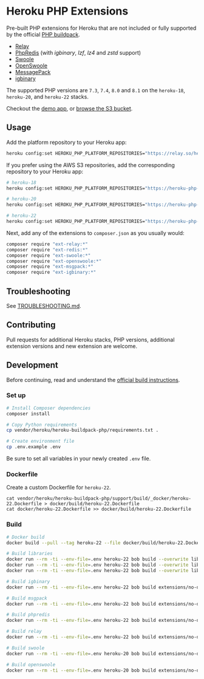 # Heroku PHP Extensions

Pre-built PHP extensions for Heroku that are not included or fully supported by the official [PHP buildpack](https://github.com/heroku/heroku-buildpack-php).

- [Relay](https://relaycache.com)
- [PhpRedis](https://pecl.php.net/package/redis) (with _igbinary_, _lzf_, _lz4_ and _zstd_ support)
- [Swoole](https://pecl.php.net/package/swoole)
- [OpenSwoole](https://pecl.php.net/package/openswoole)
- [MessagePack](https://pecl.php.net/package/msgpack)
- [igbinary](https://pecl.php.net/package/igbinary)

The supported PHP versions are `7.3`, `7.4`, `8.0` and `8.1` on the `heroku-18`, `heroku-20`, and `heroku-22` stacks.

Checkout the [demo app](https://php-extensions.herokuapp.com), or [browse the S3 bucket](https://s3.us-east-1.amazonaws.com/heroku-php-extensions/index.html).

## Usage

Add the platform repository to your Heroku app:

```bash
heroku config:set HEROKU_PHP_PLATFORM_REPOSITORIES="https://relay.so/heroku/"
```

If you prefer using the AWS S3 repositories, add the corresponding repository to your Heroku app:

```bash
# heroku-18
heroku config:set HEROKU_PHP_PLATFORM_REPOSITORIES="https://heroku-php-extensions.s3.amazonaws.com/dist-heroku-18-stable/"

# heroku-20
heroku config:set HEROKU_PHP_PLATFORM_REPOSITORIES="https://heroku-php-extensions.s3.amazonaws.com/dist-heroku-20-stable/"

# heroku-22
heroku config:set HEROKU_PHP_PLATFORM_REPOSITORIES="https://heroku-php-extensions.s3.amazonaws.com/dist-heroku-22-stable/"
```

Next, add any of the extensions to `composer.json` as you usually would:

```bash
composer require "ext-relay:*"
composer require "ext-redis:*"
composer require "ext-swoole:*"
composer require "ext-openswoole:*"
composer require "ext-msgpack:*"
composer require "ext-igbinary:*"
```

## Troubleshooting

See [TROUBLESHOOTING.md](TROUBLESHOOTING.md).

## Contributing

Pull requests for additional Heroku stacks, PHP versions, additional extension versions and new extension are welcome.

## Development

Before continuing, read and understand the [official build instructions](https://github.com/heroku/heroku-buildpack-php/blob/main/support/build/README.md).

### Set up

```bash
# Install Composer dependencies
composer install

# Copy Python requirements
cp vendor/heroku/heroku-buildpack-php/requirements.txt .

# Create environment file
cp .env.example .env
```

Be sure to set all variables in your newly created `.env` file.

### Dockerfile

Create a custom Dockerfile for `heroku-22`.

```
cat vendor/heroku/heroku-buildpack-php/support/build/_docker/heroku-22.Dockerfile > docker/build/heroku-22.Dockerfile
cat docker/heroku-22.Dockerfile >> docker/build/heroku-22.Dockerfile
```

### Build

```bash
# Docker build
docker build --pull --tag heroku-22 --file docker/build/heroku-22.Dockerfile .

# Build libraries
docker run --rm -ti --env-file=.env heroku-22 bob build --overwrite libraries/liblzf-3.6
docker run --rm -ti --env-file=.env heroku-22 bob build --overwrite libraries/lz4-1.9.3
docker run --rm -ti --env-file=.env heroku-22 bob build --overwrite libraries/zstd-1.4.9

# Build igbinary
docker run --rm -ti --env-file=.env heroku-22 bob build extensions/no-debug-non-zts-20200930/igbinary-3.2.7

# Build msgpack
docker run --rm -ti --env-file=.env heroku-22 bob build extensions/no-debug-non-zts-20200930/msgpack-2.1.2

# Build phpredis
docker run --rm -ti --env-file=.env heroku-22 bob build extensions/no-debug-non-zts-20200930/redis-5.3.7

# Build relay
docker run --rm -ti --env-file=.env heroku-22 bob build extensions/no-debug-non-zts-20200930/relay-0.4.4

# Build swoole
docker run --rm -ti --env-file=.env heroku-20 bob build extensions/no-debug-non-zts-20200930/swoole-4.8.11

# Build openswoole
docker run --rm -ti --env-file=.env heroku-20 bob build extensions/no-debug-non-zts-20200930/openswoole-4.11.1
```
